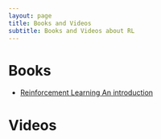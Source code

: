```yaml
---
layout: page
title: Books and Videos
subtitle: Books and Videos about RL
---
```

# Books
* [Reinforcement Learning An introduction](https://rl.qiwihui.com/zh_CN/latest/partII/index.html)

# Videos